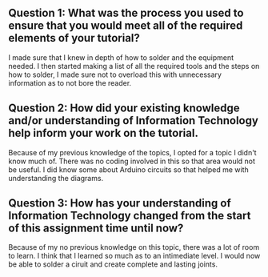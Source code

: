 ## Question 1: What was the process you used to ensure that you would meet all of the required elements of your tutorial?
I made sure that I knew in depth of how to solder and the equipment needed. I then started making a list of all the required tools and the steps on how to solder, I made sure not to overload this with unnecessary information as to not bore the reader.
## Question 2: How did your existing knowledge and/or understanding of Information Technology help inform your work on the tutorial.
Because of my previous knowledge of the topics, I opted for a topic I didn't know much of. There was no coding involved in this so that area would not be useful. I did know some about Arduino circuits so that helped me with understanding the diagrams.
## Question 3: How has your understanding of Information Technology changed from the start of this assignment time until now?
Because of my no previous knowledge on this topic, there was a lot of room to learn. I think that I learned so much as to an intimediate level. I would now be able to solder a ciruit and create complete and lasting joints.
